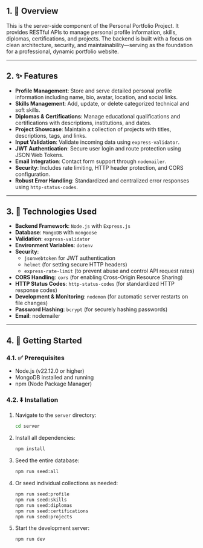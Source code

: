 ## 1. 👀 Overview
This is the server-side component of the Personal Portfolio Project. It provides RESTful APIs to manage personal profile information, skills, diplomas, certifications, and projects. The backend is built with a focus on clean architecture, security, and maintainability—serving as the foundation for a professional, dynamic portfolio website.

---

## 2. ✨ Features
- **Profile Management**: Store and serve detailed personal profile information including name, bio, avatar, location, and social links.
- **Skills Management**: Add, update, or delete categorized technical and soft skills.
- **Diplomas & Certifications**: Manage educational qualifications and certifications with descriptions, institutions, and dates.
- **Project Showcase**: Maintain a collection of projects with titles, descriptions, tags, and links.
- **Input Validation**: Validate incoming data using `express-validator`.
- **JWT Authentication**: Secure user login and route protection using JSON Web Tokens.
- **Email Integration**: Contact form support through `nodemailer`.
- **Security**: Includes rate limiting, HTTP header protection, and CORS configuration.
- **Robust Error Handling**: Standardized and centralized error responses using `http-status-codes`.

---

## 3. 🔧 Technologies Used
- **Backend Framework**: `Node.js` with `Express.js` 
- **Database**: `MongoDB` with `mongoose`
- **Validation**: `express-validator` 
- **Environment Variables**: `dotenv` 
- **Security**: 
   - `jsonwebtoken` for JWT authentication
   - `helmet` (for setting secure HTTP headers) 
   - `express-rate-limit` (to prevent abuse and control API request rates)
- **CORS Handling**: `cors` (for enabling Cross-Origin Resource Sharing) 
- **HTTP Status Codes**: `http-status-codes` (for standardized HTTP response codes) 
- **Development & Monitoring**: `nodemon` (for automatic server restarts on file changes)
- **Password Hashing**: `bcrypt` (for securely hashing passwords)
- **Email**: nodemailer

---

## 4. 🚀 Getting Started

### 4.1. ✅ Prerequisites
- Node.js (v22.12.0 or higher)
- MongoDB installed and running
- npm (Node Package Manager)

### 4.2. ⬇️ Installation
1. Navigate to the `server` directory:

   ```bash
   cd server
2. Install all dependencies:

   ```bash
   npm install
3. Seed the entire database:

   ```bash
   npm run seed:all
4. Or seed individual collections as needed:

   ```bash
   npm run seed:profile
   npm run seed:skills
   npm run seed:diplomas
   npm run seed:certifications
   npm run seed:projects
5. Start the development server:

    ```bash
    npm run dev